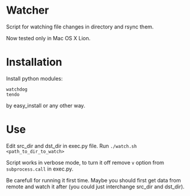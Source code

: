 Watcher
=======
Script for watching file changes in directory and rsync them.

Now tested only in Mac OS X Lion.

Installation
=======

Install python modules:

	watchdog
	tendo

by easy_install or any other way.

Use
=======
Edit src_dir and dst_dir in exec.py file.
Run `./watch.sh <path_to_dir_to_watch>`

Script works in verbose mode, to turn it off remove `v` option from `subprocess.call` in exec.py.

Be carefull for running it first time. Maybe you should first get data from remote and watch it after (you could just interchange src_dir and dst_dir).